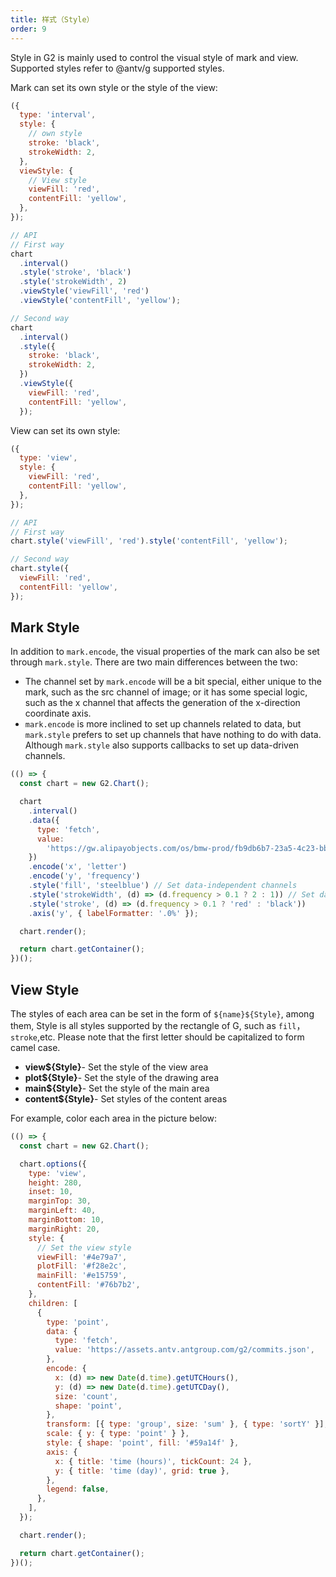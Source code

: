 ```yaml
---
title: 样式（Style）
order: 9
---
```


Style in G2 is mainly used to control the visual style of mark and view. Supported styles refer to @antv/g supported styles.

Mark can set its own style or the style of the view:

```js
({
  type: 'interval',
  style: {
    // own style
    stroke: 'black',
    strokeWidth: 2,
  },
  viewStyle: {
    // View style
    viewFill: 'red',
    contentFill: 'yellow',
  },
});
```

```js
// API
// First way
chart
  .interval()
  .style('stroke', 'black')
  .style('strokeWidth', 2)
  .viewStyle('viewFill', 'red')
  .viewStyle('contentFill', 'yellow');

// Second way
chart
  .interval()
  .style({
    stroke: 'black',
    strokeWidth: 2,
  })
  .viewStyle({
    viewFill: 'red',
    contentFill: 'yellow',
  });
```

View can set its own style:

```js
({
  type: 'view',
  style: {
    viewFill: 'red',
    contentFill: 'yellow',
  },
});
```

```js
// API
// First way
chart.style('viewFill', 'red').style('contentFill', 'yellow');

// Second way
chart.style({
  viewFill: 'red',
  contentFill: 'yellow',
});
```

## Mark Style

In addition to `mark.encode`, the visual properties of the mark can also be set through `mark.style`. There are two main differences between the two:

- The channel set by `mark.encode` will be a bit special, either unique to the mark, such as the src channel of image; or it has some special logic, such as the x channel that affects the generation of the x-direction coordinate axis.
- `mark.encode` is more inclined to set up channels related to data, but `mark.style` prefers to set up channels that have nothing to do with data. Although `mark.style` also supports callbacks to set up data-driven channels.

```js | ob
(() => {
  const chart = new G2.Chart();

  chart
    .interval()
    .data({
      type: 'fetch',
      value:
        'https://gw.alipayobjects.com/os/bmw-prod/fb9db6b7-23a5-4c23-bbef-c54a55fee580.csv',
    })
    .encode('x', 'letter')
    .encode('y', 'frequency')
    .style('fill', 'steelblue') // Set data-independent channels
    .style('strokeWidth', (d) => (d.frequency > 0.1 ? 2 : 1)) // Set data-related channels
    .style('stroke', (d) => (d.frequency > 0.1 ? 'red' : 'black'))
    .axis('y', { labelFormatter: '.0%' });

  chart.render();

  return chart.getContainer();
})();
```

## View Style

The styles of each area can be set in the form of `${name}${Style}`, among them, Style is all styles supported by the rectangle of G, such as `fill`，`stroke`,etc. Please note that the first letter should be capitalized to form camel case.

- **view${Style}**- Set the style of the view area
- **plot${Style}**- Set the style of the drawing area
- **main${Style}**- Set the style of the main area
- **content${Style}**- Set styles of the content areas

For example, color each area in the picture below:

```js | ob
(() => {
  const chart = new G2.Chart();

  chart.options({
    type: 'view',
    height: 280,
    inset: 10,
    marginTop: 30,
    marginLeft: 40,
    marginBottom: 10,
    marginRight: 20,
    style: {
      // Set the view style
      viewFill: '#4e79a7',
      plotFill: '#f28e2c',
      mainFill: '#e15759',
      contentFill: '#76b7b2',
    },
    children: [
      {
        type: 'point',
        data: {
          type: 'fetch',
          value: 'https://assets.antv.antgroup.com/g2/commits.json',
        },
        encode: {
          x: (d) => new Date(d.time).getUTCHours(),
          y: (d) => new Date(d.time).getUTCDay(),
          size: 'count',
          shape: 'point',
        },
        transform: [{ type: 'group', size: 'sum' }, { type: 'sortY' }],
        scale: { y: { type: 'point' } },
        style: { shape: 'point', fill: '#59a14f' },
        axis: {
          x: { title: 'time (hours)', tickCount: 24 },
          y: { title: 'time (day)', grid: true },
        },
        legend: false,
      },
    ],
  });

  chart.render();

  return chart.getContainer();
})();
```
